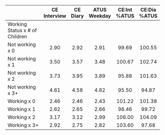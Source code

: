 
|                      | CE<br>Interview |  CE<br>Diary | ATUS<br>Weekday | CE:Int<br>%ATUS | CE:Dia<br>%ATUS |
| -------------------- | :----------: | :----------: | :----------: | :----------: | :----------: |
| Working Status x # of Children |              |              |              |              |              |
| Not working x 0      |         2.90 |         2.92 |         2.91 |        99.69 |       100.55 |
| Not working x 1      |         3.50 |         3.57 |         3.48 |       100.67 |       102.74 |
| Not working x 2      |         3.73 |         3.95 |         3.89 |        95.88 |       101.63 |
| Not working x 3+     |         4.61 |         4.58 |         4.82 |        95.50 |        94.87 |
| Working x 0          |         2.46 |         2.46 |         2.43 |       101.22 |       101.38 |
| Working x 1          |         2.62 |         2.65 |         2.66 |        98.46 |        99.72 |
| Working x 2          |         3.17 |         3.12 |         2.99 |       106.00 |       104.09 |
| Working x 3+         |         2.92 |         2.75 |         2.82 |       103.60 |        97.68 |


